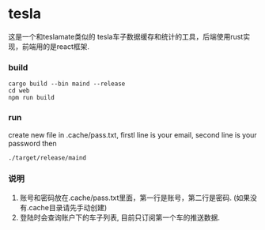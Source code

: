 # tesla
这是一个和teslamate类似的 tesla车子数据缓存和统计的工具，后端使用rust实现，前端用的是react框架.

### build
```
cargo build --bin maind --release
cd web
npm run build 
```

### run
create new file in .cache/pass.txt, firstl line is your email, second line is your password
then
```
./target/release/maind
```

### 说明
1. 账号和密码放在.cache/pass.txt里面，第一行是账号，第二行是密码. (如果没有.cache目录请先手动创建)
2. 登陆时会查询账户下的车子列表, 目前只订阅第一个车的推送数据.
